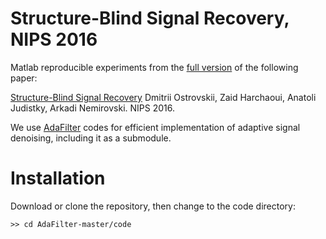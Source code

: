 # Structure-Blind Signal Recovery, NIPS 2016

Matlab reproducible experiments from the [full version](https://arxiv.org/abs/1607.05712) of the following paper:

[Structure-Blind Signal Recovery](https://papers.nips.cc/paper/6063-structure-blind-signal-recovery.pdf) Dmitrii Ostrovskii, Zaid Harchaoui, Anatoli Judistky, Arkadi Nemirovski. NIPS 2016.

We use [AdaFilter](https://github.com/ostrodmit/AdaFilter) codes for efficient implementation of adaptive signal denoising, including it as a submodule.

# Installation

Download or clone the repository, then change to the code directory: 
```
>> cd AdaFilter-master/code
``` 
